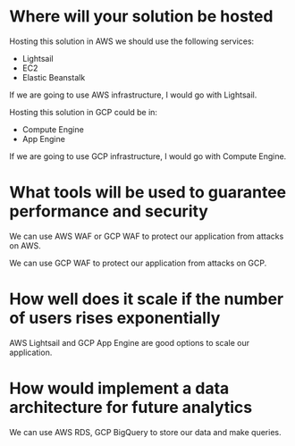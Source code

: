 # Where will your solution be hosted

Hosting this solution in AWS we should use the following services:

- Lightsail
- EC2
- Elastic Beanstalk

If we are going to use AWS infrastructure, I would go with Lightsail.

Hosting this solution in GCP could be in:

- Compute Engine
- App Engine

If we are going to use GCP infrastructure, I would go with Compute Engine.

# What tools will be used to guarantee performance and security

We can use AWS WAF or GCP WAF to protect our application from attacks on AWS.

We can use GCP WAF to protect our application from attacks on GCP.

# How well does it scale if the number of users rises exponentially

AWS Lightsail and GCP App Engine are good options to scale our application.

# How would implement a data architecture for future analytics

We can use AWS RDS, GCP BigQuery to store our data and make queries.
